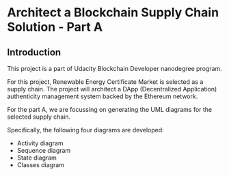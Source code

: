 # Architect a Blockchain Supply Chain Solution - Part A
## Introduction
This project is a part of Udacity Blockchain Developer nanodegree program.

For this project, Renewable Energy Certificate Market is selected as a supply chain. The project will architect a DApp (Decentralized Application) authenticity management system backed by the Ethereum network. 

For the part A, we are focussing on generating the UML diagrams for the selected supply chain. 

Specifically, the following four diagrams are developed:


* Activity diagram
* Sequence diagram
* State diagram
* Classes diagram